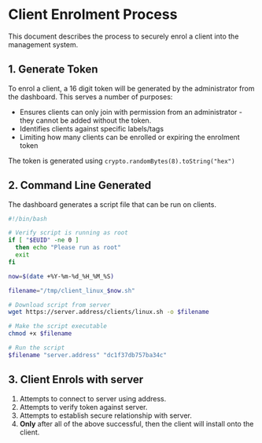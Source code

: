 # Client Enrolment Process

This document describes the process to securely enrol a client into the management system.

## 1. Generate Token
To enrol a client, a 16 digit token will be generated by the administrator from the dashboard. This serves a number of purposes:
 - Ensures clients can only join with permission from an administrator - they cannot be added without the token.
 - Identifies clients against specific labels/tags
 - Limiting how many clients can be enrolled or expiring the enrolment token

The token is generated using `crypto.randomBytes(8).toString("hex")`

## 2. Command Line Generated
The dashboard generates a script file that can be run on clients.

```sh
#!/bin/bash

# Verify script is running as root
if [ "$EUID" -ne 0 ]
  then echo "Please run as root"
  exit
fi

now=$(date +%Y-%m-%d_%H_%M_%S)

filename="/tmp/client_linux_$now.sh"

# Download script from server
wget https://server.address/clients/linux.sh -o $filename

# Make the script executable
chmod +x $filename

# Run the script
$filename "server.address" "dc1f37db757ba34c"
```

## 3. Client Enrols with server
1. Attempts to connect to server using address.
2. Attempts to verify token against server.
3. Attempts to establish secure relationship with server.
4. **Only** after all of the above successful, then the client will install onto the client.